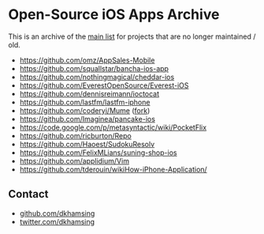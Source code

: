 # Open-Source iOS Apps Archive

This is an archive of the [main list](https://github.com/dkhamsing/open-source-ios-apps) for projects that are no longer maintained / old.

- https://github.com/omz/AppSales-Mobile
- https://github.com/squallstar/bancha-ios-app
- https://github.com/nothingmagical/cheddar-ios
- https://github.com/EverestOpenSource/Everest-iOS
- https://github.com/dennisreimann/ioctocat
- https://github.com/lastfm/lastfm-iphone
- https://github.com/coderyi/Mume ([fork](https://github.com/opensourceios/Mume))
- https://github.com/Imaginea/pancake-ios
- https://code.google.com/p/metasyntactic/wiki/PocketFlix
- https://github.com/ricburton/Repo
- https://github.com/Haoest/SudokuResolv
- https://github.com/FelixMLians/suning-shop-ios
- https://github.com/applidium/Vim
- https://github.com/tderouin/wikiHow-iPhone-Application/

## Contact

- [github.com/dkhamsing](https://github.com/dkhamsing)
- [twitter.com/dkhamsing](https://twitter.com/dkhamsing)
